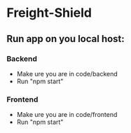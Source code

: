 # Freight-Shield

## Run app on you local host: 

### Backend 
- Make ure you are in code/backend
- Run "npm start"

### Frontend
- Make ure you are in code/frontend
- Run "npm start"